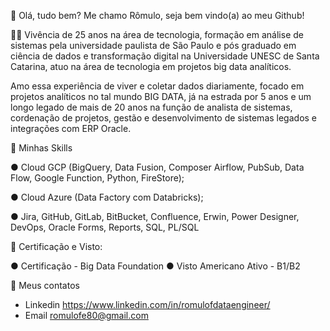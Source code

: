 
👋 Olá, tudo bem? Me chamo Rômulo, seja bem vindo(a) ao meu Github!
 
🧑‍💻 Vivência de 25 anos na área de tecnologia, formação em análise de sistemas pela universidade paulista de São Paulo e pós graduado em ciência de dados e transformação digital na Universidade UNESC de Santa Catarina, atuo na área de tecnologia em projetos big data analíticos.

Amo essa experiência de viver e coletar dados diariamente, focado em projetos analíticos no tal mundo BIG DATA, já na estrada por 5 anos e um longo legado de mais de  20 anos na função de analista de sistemas, cordenação de projetos, gestão e desenvolvimento de sistemas legados e integrações com ERP Oracle.

🎯 Minhas Skills

● Cloud GCP   (BigQuery, Data Fusion, Composer Airflow, PubSub, Data Flow, Google Function, Python, FireStore);

● Cloud Azure (Data Factory com Databricks);

● Jira, GitHub, GitLab, BitBucket, Confluence, Erwin, Power Designer, DevOps, Oracle Forms, Reports, SQL, PL/SQL

📖 Certificação e Visto:

● Certificação - Big Data Foundation
● Visto Americano Ativo - B1/B2

📧 Meus contatos

* Linkedin
https://www.linkedin.com/in/romulofdataengineer/
* Email
romulofe80@gmail.com



  
